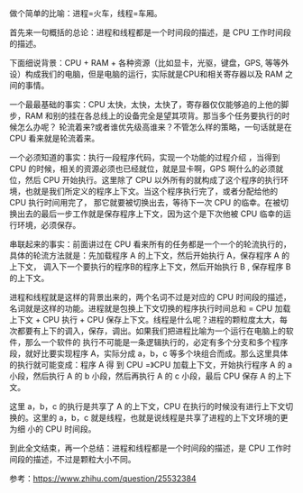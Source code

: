 做个简单的比喻：进程=火车，线程=车厢。

首先来一句概括的总论：进程和线程都是一个时间段的描述，是 CPU 工作时间段的描述。

下面细说背景：CPU + RAM + 各种资源（比如显卡，光驱，键盘，GPS, 等等外设）构成我们的电脑，但是电脑的运行，实际就是CPU和相关寄存器以及 RAM 之间的事情。

一个最最基础的事实：CPU 太快，太快，太快了，寄存器仅仅能够追的上他的脚步，RAM 和别的挂在各总线上的设备完全是望其项背。那当多个任务要执行的时候怎么办呢？
轮流着来?或者谁优先级高谁来？不管怎么样的策略，一句话就是在 CPU 看来就是轮流着来。

一个必须知道的事实：执行一段程序代码，实现一个功能的过程介绍 ，当得到 CPU 的时候，相关的资源必须也已经就位，就是显卡啊，GPS 啊什么的必须就位，然后 CPU 
开始执行。这里除了 CPU 以外所有的就构成了这个程序的执行环境，也就是我们所定义的程序上下文。当这个程序执行完了，或者分配给他的 CPU 执行时间用完了，
那它就要被切换出去，等待下一次 CPU 的临幸。在被切换出去的最后一步工作就是保存程序上下文，因为这个是下次他被 CPU 临幸的运行环境，必须保存。

串联起来的事实：前面讲过在 CPU 看来所有的任务都是一个一个的轮流执行的，具体的轮流方法就是：先加载程序 A 的上下文，然后开始执行 A，保存程序 A 的上下文，
调入下一个要执行的程序B的程序上下文，然后开始执行 B , 保存程序 B 的上下文。

进程和线程就是这样的背景出来的，两个名词不过是对应的 CPU 时间段的描述，名词就是这样的功能。进程就是包换上下文切换的程序执行时间总和 = CPU 加载上下文 + 
CPU 执行 + CPU 保存上下文。线程是什么呢？进程的颗粒度太大，每次都要有上下的调入，保存，调出。如果我们把进程比喻为一个运行在电脑上的软件，那么一个软件的
执行不可能是一条逻辑执行的，必定有多个分支和多个程序段，就好比要实现程序 A，实际分成 a，b，c 等多个块组合而成。那么这里具体的执行就可能变成：程序 A 得
到 CPU =》CPU 加载上下文，开始执行程序 A 的 a 小段，然后执行 A 的 b 小段，然后再执行 A 的 c 小段，最后 CPU 保存 A 的上下文。

这里 a，b，c 的执行是共享了 A 的上下文，CPU 在执行的时候没有进行上下文切换的。这里的 a，b，c 就是线程，也就是说线程是共享了进程的上下文环境的更为细
小的 CPU 时间段。

到此全文结束，再一个总结：进程和线程都是一个时间段的描述，是 CPU 工作时间段的描述，不过是颗粒大小不同。

参考：<https://www.zhihu.com/question/25532384>
